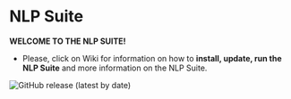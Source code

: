 # NLP Suite

**WELCOME TO THE NLP SUITE!** 
- Please, click on Wiki for information on how to **install, update, run the NLP Suite** and more information on the NLP Suite.

![GitHub release (latest by date)](https://img.shields.io/github/v/release/NLP-Suite/NLP-Suite?color=Green&label=Latest%20Version)

